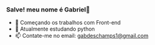 ### Salve! meu nome é Gabriel👋

- 🔭 Começando os trabalhos com Front-end
- 🌱 Atualmente estudando python 
- 📫 Contate-me no email: gabdeschamps1@gmail.com
             
 

